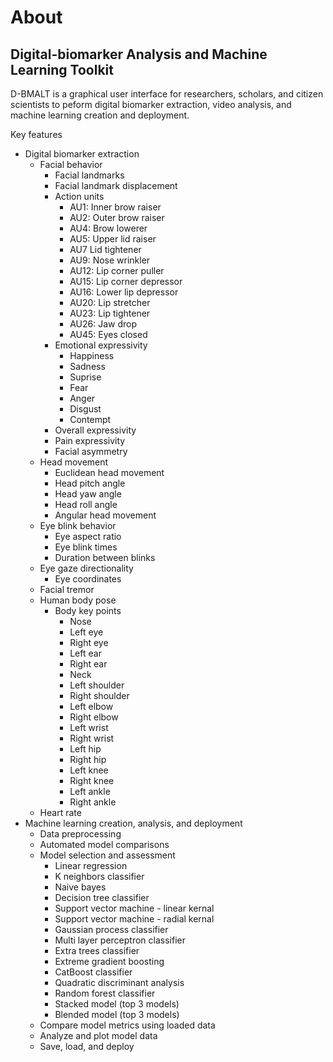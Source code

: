 # About

## Digital-biomarker Analysis and Machine Learning Toolkit
D-BMALT is a graphical user interface for researchers, scholars, and citizen scientists to peform digital biomarker extraction, video analysis, and machine learning creation and deployment.

Key features
- Digital biomarker extraction
   - Facial behavior
      - Facial landmarks
      - Facial landmark displacement
      - Action units
         - AU1: Inner brow raiser
         - AU2: Outer brow raiser
         - AU4: Brow lowerer
         - AU5: Upper lid raiser
         - AU7 Lid tightener
         - AU9: Nose wrinkler
         - AU12: Lip corner puller
         - AU15: Lip corner depressor
         - AU16: Lower lip depressor
         - AU20: Lip stretcher
         - AU23: Lip tightener
         - AU26: Jaw drop
         - AU45: Eyes closed
      - Emotional expressivity
         - Happiness
         - Sadness
         - Suprise
         - Fear
         - Anger
         - Disgust
         - Contempt
      - Overall expressivity
      - Pain expressivity
      - Facial asymmetry
   - Head movement
      - Euclidean head movement
      - Head pitch angle
      - Head yaw angle
      - Head roll angle
      - Angular head movement
   - Eye blink behavior
      - Eye aspect ratio
      - Eye blink times
      - Duration between blinks
   - Eye gaze directionality 
      - Eye coordinates
   - Facial tremor
   - Human body pose 
      - Body key points
         - Nose
         - Left eye
         - Right eye
         - Left ear
         - Right ear
         - Neck
         - Left shoulder
         - Right shoulder
         - Left elbow
         - Right elbow
         - Left wrist
         - Right wrist
         - Left hip
         - Right hip
         - Left knee
         - Right knee
         - Left ankle
         - Right ankle
   - Heart rate 
- Machine learning creation, analysis, and deployment 
   - Data preprocessing
   - Automated model comparisons
   - Model selection and assessment
      - Linear regression
      - K neighbors classifier
      - Naive bayes
      - Decision tree classifier
      - Support vector machine - linear kernal
      - Support vector machine - radial kernal
      - Gaussian process classifier
      - Multi layer perceptron classifier
      - Extra trees classifier
      - Extreme gradient boosting 
      - CatBoost classifier
      - Quadratic discriminant analysis
      - Random forest classifier
      - Stacked model (top 3 models)
      - Blended model (top 3 models)
   - Compare model metrics using loaded data
   - Analyze and plot model data
   - Save, load, and deploy 
